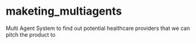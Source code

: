 # maketing_multiagents
Multi Agent System to find out potential healthcare providers that we can pitch the product to
